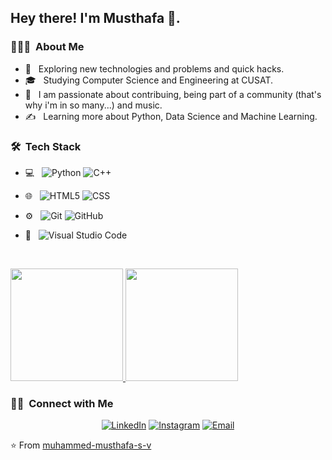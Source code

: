 

<h2> Hey there! I'm Musthafa 👋.</h2>

<h3> 👨🏻‍💻 &nbsp;About Me </h3>

- 🤔 &nbsp; Exploring new technologies and problems and quick hacks.
- 🎓 &nbsp; Studying Computer Science and Engineering at CUSAT.
- 🌱 &nbsp; I am passionate about contribuing, being part of a community (that's why i'm in so many...) and music.
- ✍️ &nbsp; Learning more about Python, Data Science and Machine Learning.

<h3> 🛠 &nbsp;Tech Stack</h3>

- 💻 &nbsp;
  ![Python](https://img.shields.io/badge/-Python-333333?style=flat&logo=python)
  ![C++](https://img.shields.io/badge/-C++-333333?style=flat&logo=C%2B%2B&logoColor=00599C)


- 🌐 &nbsp;
  ![HTML5](https://img.shields.io/badge/-HTML5-333333?style=flat&logo=HTML5)
  ![CSS](https://img.shields.io/badge/-CSS-333333?style=flat&logo=CSS3&logoColor=1572B6)
  
- ⚙️ &nbsp;
  ![Git](https://img.shields.io/badge/-Git-333333?style=flat&logo=git)
  ![GitHub](https://img.shields.io/badge/-GitHub-333333?style=flat&logo=github)
  
- 🔧 &nbsp;
  ![Visual Studio Code](https://img.shields.io/badge/-Visual%20Studio%20Code-333333?style=flat&logo=visual-studio-code&logoColor=007ACC)
  
  <br/>
  
 <a href="https://github.com/muhammed-musthafa-s-v">
  <img height="180em" src="https://github-readme-stats.vercel.app/api?username=muhammed-musthafa-s-v&theme=buefy&show_icons=true" />
  <img height="180em" src="https://github-readme-stats.vercel.app/api/top-langs/?username=muhammed-musthafa-s-v&theme=buefy&layout=compact" />
</a>

<br/>

<h3> 🤝🏻 &nbsp;Connect with Me </h3>

<p align="center">
<a href="https://www.linkedin.com/in/muhammedmusthafashahalv/"><img alt="LinkedIn" src="https://img.shields.io/badge/Linkedin-Musthafa-blue"></a>
<a href="https://www.instagram.com/musthafa__vakkayil/"><img alt="Instagram" src="https://img.shields.io/badge/Instagram-Musthafa__Vakkayil-red"></a>
<a href="musthuvakkayil@gmail.com"><img alt="Email" src="https://img.shields.io/badge/Email-musthuvakkayil-red"></a>
</p>

⭐️ From [muhammed-musthafa-s-v](https://github.com/muhammed-musthafa-s-v)
